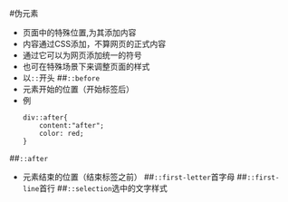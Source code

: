 #伪元素
- 页面中的特殊位置,为其添加内容
- 内容通过CSS添加，不算网页的正式内容
- 通过它可以为网页添加统一的符号
- 也可在特殊场景下来调整页面的样式
- 以`::`开头
##`::before`
- 元素开始的位置（开始标签后）
- 例
    ```
    div::after{
        content:"after";
        color: red;
    }
    ```
##`::after`
- 元素结束的位置（结束标签之前）
##`::first-letter`首字母
##`::first-line`首行
##`::selection`选中的文字样式